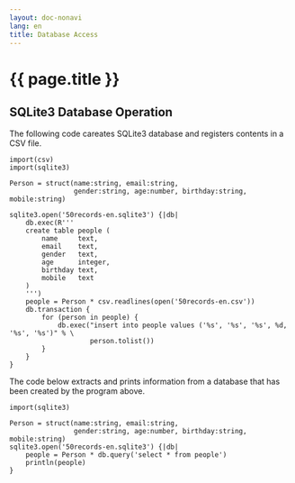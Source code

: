 ```yaml
---
layout: doc-nonavi
lang: en
title: Database Access
---
```


# {{ page.title }}

## SQLite3 Database Operation

The following code careates SQLite3 database and registers contents in a CSV file.

    import(csv)
    import(sqlite3)
    
    Person = struct(name:string, email:string,
                    gender:string, age:number, birthday:string, mobile:string)
    
    sqlite3.open('50records-en.sqlite3') {|db|
        db.exec(R'''
        create table people (
            name     text,
            email    text,
            gender   text,
            age      integer,
            birthday text,
            mobile   text
        )
        ''')
        people = Person * csv.readlines(open('50records-en.csv'))
        db.transaction {
            for (person in people) {
                db.exec("insert into people values ('%s', '%s', '%s', %d, '%s', '%s')" % \
                        person.tolist())
            }
        }
    }

The code below extracts and prints information from a database that has been
created by the program above.

    import(sqlite3)
    
    Person = struct(name:string, email:string,
                    gender:string, age:number, birthday:string, mobile:string)
    sqlite3.open('50records-en.sqlite3') {|db|
        people = Person * db.query('select * from people')
        println(people)
    }
